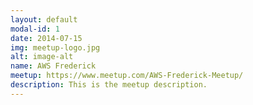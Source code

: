 ```yaml
---
layout: default
modal-id: 1
date: 2014-07-15
img: meetup-logo.jpg
alt: image-alt
name: AWS Frederick
meetup: https://www.meetup.com/AWS-Frederick-Meetup/
description: This is the meetup description.
---
```

